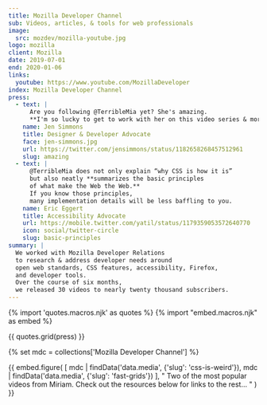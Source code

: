 ```yaml
---
title: Mozilla Developer Channel
sub: Videos, articles, & tools for web professionals
image:
  src: mozdev/mozilla-youtube.jpg
logo: mozilla
client: Mozilla
date: 2019-07-01
end: 2020-01-06
links:
  youtube: https://www.youtube.com/MozillaDeveloper
index: Mozilla Developer Channel
press:
  - text: |
      Are you following @TerribleMia yet? She's amazing.
      **I'm so lucky to get to work with her on this video series & more.**
    name: Jen Simmons
    title: Designer & Developer Advocate
    face: jen-simmons.jpg
    url: https://twitter.com/jensimmons/status/1182658268457512961
    slug: amazing
  - text: |
      @TerribleMia does not only explain “why CSS is how it is”
      but also neatly **summarizes the basic principles
      of what make the Web the Web.**
      If you know those principles,
      many implementation details will be less baffling to you.
    name: Eric Eggert
    title: Accessibility Advocate
    url: https://mobile.twitter.com/yatil/status/1179359053572640770
    icon: social/twitter-circle
    slug: basic-principles
summary: |
  We worked with Mozilla Developer Relations
  to research & address developer needs around
  open web standards, CSS features, accessibility, Firefox,
  and developer tools.
  Over the course of six months,
  we released 30 videos to nearly twenty thousand subscribers.
---
```


{% import 'quotes.macros.njk' as quotes %}
{% import "embed.macros.njk" as embed %}

{{ quotes.grid(press) }}

{% set mdc = collections['Mozilla Developer Channel'] %}

{{ embed.figure(
  [
    mdc | findData('data.media', {'slug': 'css-is-weird'}),
    mdc | findData('data.media', {'slug': 'fast-grids'})
  ],
  "
    Two of the most popular videos from Miriam.
    Check out the resources below for links to the rest...
  "
) }}
